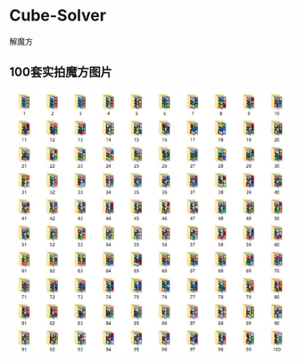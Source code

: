 # Cube-Solver
解魔方
## 100套实拍魔方图片
![](https://github.com/Oslomayor/Markdown-Imglib/blob/master/Imgs/cube/cube100.jpg?raw=true)

